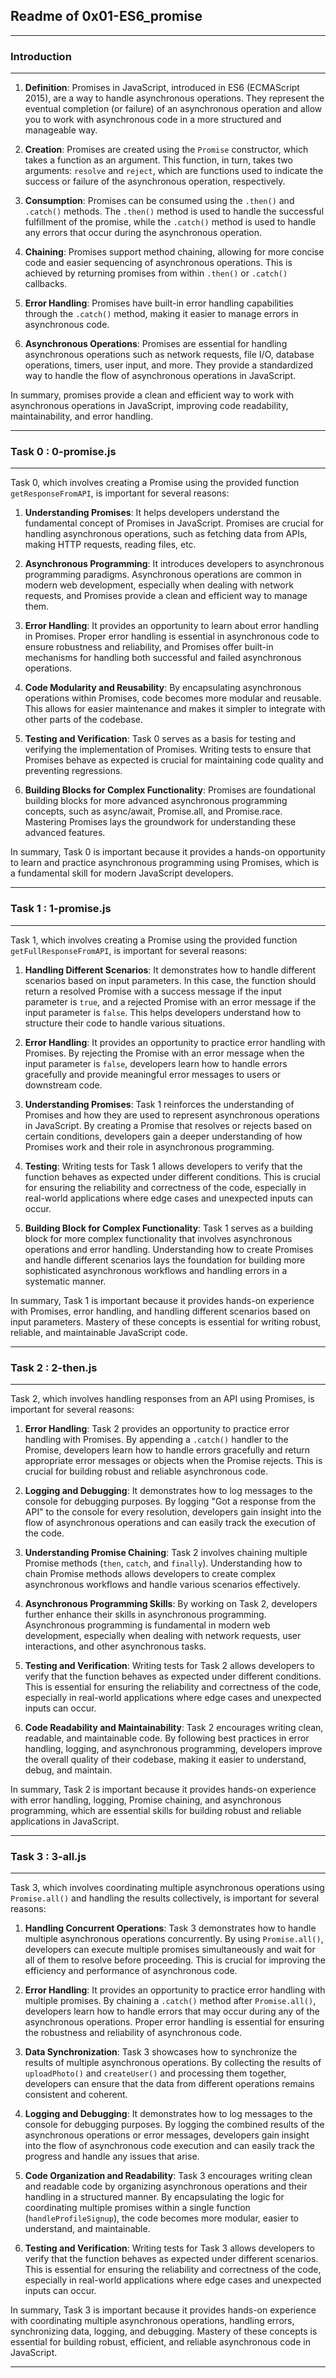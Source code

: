 ## Readme of 0x01-ES6_promise
---

### Introduction
---

1. **Definition**: Promises in JavaScript, introduced in ES6 (ECMAScript 2015), are a way to handle asynchronous operations. They represent the eventual completion (or failure) of an asynchronous operation and allow you to work with asynchronous code in a more structured and manageable way.

2. **Creation**: Promises are created using the `Promise` constructor, which takes a function as an argument. This function, in turn, takes two arguments: `resolve` and `reject`, which are functions used to indicate the success or failure of the asynchronous operation, respectively.

3. **Consumption**: Promises can be consumed using the `.then()` and `.catch()` methods. The `.then()` method is used to handle the successful fulfillment of the promise, while the `.catch()` method is used to handle any errors that occur during the asynchronous operation.

4. **Chaining**: Promises support method chaining, allowing for more concise code and easier sequencing of asynchronous operations. This is achieved by returning promises from within `.then()` or `.catch()` callbacks.

5. **Error Handling**: Promises have built-in error handling capabilities through the `.catch()` method, making it easier to manage errors in asynchronous code.

6. **Asynchronous Operations**: Promises are essential for handling asynchronous operations such as network requests, file I/O, database operations, timers, user input, and more. They provide a standardized way to handle the flow of asynchronous operations in JavaScript.

In summary, promises provide a clean and efficient way to work with asynchronous operations in JavaScript, improving code readability, maintainability, and error handling.

---

### Task 0 : 0-promise.js
---

Task 0, which involves creating a Promise using the provided function `getResponseFromAPI`, is important for several reasons:

1. **Understanding Promises**: It helps developers understand the fundamental concept of Promises in JavaScript. Promises are crucial for handling asynchronous operations, such as fetching data from APIs, making HTTP requests, reading files, etc.

2. **Asynchronous Programming**: It introduces developers to asynchronous programming paradigms. Asynchronous operations are common in modern web development, especially when dealing with network requests, and Promises provide a clean and efficient way to manage them.

3. **Error Handling**: It provides an opportunity to learn about error handling in Promises. Proper error handling is essential in asynchronous code to ensure robustness and reliability, and Promises offer built-in mechanisms for handling both successful and failed asynchronous operations.

4. **Code Modularity and Reusability**: By encapsulating asynchronous operations within Promises, code becomes more modular and reusable. This allows for easier maintenance and makes it simpler to integrate with other parts of the codebase.

5. **Testing and Verification**: Task 0 serves as a basis for testing and verifying the implementation of Promises. Writing tests to ensure that Promises behave as expected is crucial for maintaining code quality and preventing regressions.

6. **Building Blocks for Complex Functionality**: Promises are foundational building blocks for more advanced asynchronous programming concepts, such as async/await, Promise.all, and Promise.race. Mastering Promises lays the groundwork for understanding these advanced features.

In summary, Task 0 is important because it provides a hands-on opportunity to learn and practice asynchronous programming using Promises, which is a fundamental skill for modern JavaScript developers.

---

### Task 1 : 1-promise.js
---

Task 1, which involves creating a Promise using the provided function `getFullResponseFromAPI`, is important for several reasons:

1. **Handling Different Scenarios**: It demonstrates how to handle different scenarios based on input parameters. In this case, the function should return a resolved Promise with a success message if the input parameter is `true`, and a rejected Promise with an error message if the input parameter is `false`. This helps developers understand how to structure their code to handle various situations.

2. **Error Handling**: It provides an opportunity to practice error handling with Promises. By rejecting the Promise with an error message when the input parameter is `false`, developers learn how to handle errors gracefully and provide meaningful error messages to users or downstream code.

3. **Understanding Promises**: Task 1 reinforces the understanding of Promises and how they are used to represent asynchronous operations in JavaScript. By creating a Promise that resolves or rejects based on certain conditions, developers gain a deeper understanding of how Promises work and their role in asynchronous programming.

4. **Testing**: Writing tests for Task 1 allows developers to verify that the function behaves as expected under different conditions. This is crucial for ensuring the reliability and correctness of the code, especially in real-world applications where edge cases and unexpected inputs can occur.

5. **Building Block for Complex Functionality**: Task 1 serves as a building block for more complex functionality that involves asynchronous operations and error handling. Understanding how to create Promises and handle different scenarios lays the foundation for building more sophisticated asynchronous workflows and handling errors in a systematic manner.

In summary, Task 1 is important because it provides hands-on experience with Promises, error handling, and handling different scenarios based on input parameters. Mastery of these concepts is essential for writing robust, reliable, and maintainable JavaScript code.

---

### Task 2 : 2-then.js
---

Task 2, which involves handling responses from an API using Promises, is important for several reasons:

1. **Error Handling**: Task 2 provides an opportunity to practice error handling with Promises. By appending a `.catch()` handler to the Promise, developers learn how to handle errors gracefully and return appropriate error messages or objects when the Promise rejects. This is crucial for building robust and reliable asynchronous code.

2. **Logging and Debugging**: It demonstrates how to log messages to the console for debugging purposes. By logging "Got a response from the API" to the console for every resolution, developers gain insight into the flow of asynchronous operations and can easily track the execution of the code.

3. **Understanding Promise Chaining**: Task 2 involves chaining multiple Promise methods (`then`, `catch`, and `finally`). Understanding how to chain Promise methods allows developers to create complex asynchronous workflows and handle various scenarios effectively.

4. **Asynchronous Programming Skills**: By working on Task 2, developers further enhance their skills in asynchronous programming. Asynchronous programming is fundamental in modern web development, especially when dealing with network requests, user interactions, and other asynchronous tasks.

5. **Testing and Verification**: Writing tests for Task 2 allows developers to verify that the function behaves as expected under different conditions. This is essential for ensuring the reliability and correctness of the code, especially in real-world applications where edge cases and unexpected inputs can occur.

6. **Code Readability and Maintainability**: Task 2 encourages writing clean, readable, and maintainable code. By following best practices in error handling, logging, and asynchronous programming, developers improve the overall quality of their codebase, making it easier to understand, debug, and maintain.

In summary, Task 2 is important because it provides hands-on experience with error handling, logging, Promise chaining, and asynchronous programming, which are essential skills for building robust and reliable applications in JavaScript.

---

### Task 3 : 3-all.js
---

Task 3, which involves coordinating multiple asynchronous operations using `Promise.all()` and handling the results collectively, is important for several reasons:

1. **Handling Concurrent Operations**: Task 3 demonstrates how to handle multiple asynchronous operations concurrently. By using `Promise.all()`, developers can execute multiple promises simultaneously and wait for all of them to resolve before proceeding. This is crucial for improving the efficiency and performance of asynchronous code.

2. **Error Handling**: It provides an opportunity to practice error handling with multiple promises. By chaining a `.catch()` method after `Promise.all()`, developers learn how to handle errors that may occur during any of the asynchronous operations. Proper error handling is essential for ensuring the robustness and reliability of asynchronous code.

3. **Data Synchronization**: Task 3 showcases how to synchronize the results of multiple asynchronous operations. By collecting the results of `uploadPhoto()` and `createUser()` and processing them together, developers can ensure that the data from different operations remains consistent and coherent.

4. **Logging and Debugging**: It demonstrates how to log messages to the console for debugging purposes. By logging the combined results of the asynchronous operations or error messages, developers gain insight into the flow of asynchronous code execution and can easily track the progress and handle any issues that arise.

5. **Code Organization and Readability**: Task 3 encourages writing clean and readable code by organizing asynchronous operations and their handling in a structured manner. By encapsulating the logic for coordinating multiple promises within a single function (`handleProfileSignup`), the code becomes more modular, easier to understand, and maintainable.

6. **Testing and Verification**: Writing tests for Task 3 allows developers to verify that the function behaves as expected under different scenarios. This is essential for ensuring the reliability and correctness of the code, especially in real-world applications where edge cases and unexpected inputs can occur.

In summary, Task 3 is important because it provides hands-on experience with coordinating multiple asynchronous operations, handling errors, synchronizing data, logging, and debugging. Mastery of these concepts is essential for building robust, efficient, and reliable asynchronous code in JavaScript.

---


